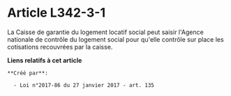 # Article L342-3-1

La Caisse de garantie du logement locatif social peut saisir l'Agence nationale de contrôle du logement social pour qu'elle
contrôle sur place les cotisations recouvrées par la caisse.

**Liens relatifs à cet article**

	**Créé par**:

	  - Loi n°2017-86 du 27 janvier 2017 - art. 135
